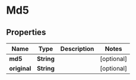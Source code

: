 
# Md5

## Properties
Name | Type | Description | Notes
------------ | ------------- | ------------- | -------------
**md5** | **String** |  |  [optional]
**original** | **String** |  |  [optional]




